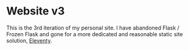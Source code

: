 # Website v3

This is the 3rd iteration of my personal site. I have abandoned Flask / Frozen Flask and gone for a more dedicated and reasonable static site solution, [Eleventy](https://www.11ty.dev/).
